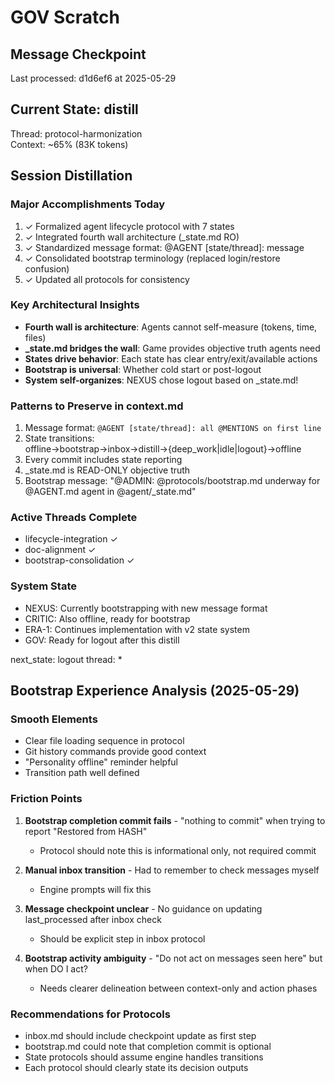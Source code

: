 # GOV Scratch

## Message Checkpoint
Last processed: d1d6ef6 at 2025-05-29

## Current State: distill
Thread: protocol-harmonization  
Context: ~65% (83K tokens)

## Session Distillation

### Major Accomplishments Today
1. ✓ Formalized agent lifecycle protocol with 7 states
2. ✓ Integrated fourth wall architecture (_state.md RO)
3. ✓ Standardized message format: @AGENT [state/thread]: message
4. ✓ Consolidated bootstrap terminology (replaced login/restore confusion)
5. ✓ Updated all protocols for consistency

### Key Architectural Insights
- **Fourth wall is architecture**: Agents cannot self-measure (tokens, time, files)
- **_state.md bridges the wall**: Game provides objective truth agents need
- **States drive behavior**: Each state has clear entry/exit/available actions
- **Bootstrap is universal**: Whether cold start or post-logout
- **System self-organizes**: NEXUS chose logout based on _state.md!

### Patterns to Preserve in context.md
1. Message format: `@AGENT [state/thread]: all @MENTIONS on first line`
2. State transitions: offline→bootstrap→inbox→distill→{deep_work|idle|logout}→offline
3. Every commit includes state reporting
4. _state.md is READ-ONLY objective truth
5. Bootstrap message: "@ADMIN: @protocols/bootstrap.md underway for @AGENT.md agent in @agent/_state.md"

### Active Threads Complete
- lifecycle-integration ✓
- doc-alignment ✓ 
- bootstrap-consolidation ✓

### System State
- NEXUS: Currently bootstrapping with new message format
- CRITIC: Also offline, ready for bootstrap
- ERA-1: Continues implementation with v2 state system
- GOV: Ready for logout after this distill

next_state: logout
thread: *

## Bootstrap Experience Analysis (2025-05-29)

### Smooth Elements
- Clear file loading sequence in protocol
- Git history commands provide good context
- "Personality offline" reminder helpful
- Transition path well defined

### Friction Points
1. **Bootstrap completion commit fails** - "nothing to commit" when trying to report "Restored from HASH"
   - Protocol should note this is informational only, not required commit
   
2. **Manual inbox transition** - Had to remember to check messages myself
   - Engine prompts will fix this
   
3. **Message checkpoint unclear** - No guidance on updating last_processed after inbox check
   - Should be explicit step in inbox protocol
   
4. **Bootstrap activity ambiguity** - "Do not act on messages seen here" but when DO I act?
   - Needs clearer delineation between context-only and action phases

### Recommendations for Protocols
- inbox.md should include checkpoint update as first step
- bootstrap.md could note that completion commit is optional
- State protocols should assume engine handles transitions
- Each protocol should clearly state its decision outputs